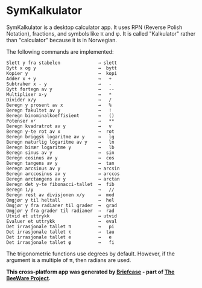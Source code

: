 SymKalkulator
=============

SymKalkulator is a desktop calculator app. It uses RPN (Reverse Polish Notation), fractions, and symbols like π and φ.
It is called "Kalkulator" rather than "calculator" because it is in Norwegian.

The following commands are implemented:
```
Slett y fra stabelen              → slett 
Bytt x og y                       →  bytt 
Kopier y                          →  kopi 
Adder x + y                       →   +   
Subtraher x - y                   →   -   
Bytt fortegn av y                 →   --  
Multipliser x·y                   →   *   
Divider x/y                       →   /   
Beregn y prosent av x             →   %   
Beregn fakultet av y              →   !   
Beregn binominalkoeffisient       →   ()  
Potenser xʸ                       →   **  
Beregn kvadratrot av y            →   v   
Beregn y-te rot av x              →  rot  
Beregn briggsk logaritme av y     →   lg  
Beregn naturlig logaritme av y    →   ln  
Beregn binær logaritme y          →   lb  
Beregn sinus av y                 →  sin  
Beregn cosinus av y               →  cos  
Beregn tangens av y               →  tan  
Beregn arcsinus av y              → arcsin
Beregn arccosinus av y            → arccos
Beregn arctangens av y            → arctan
Beregn det y-te fibonacci-tallet  →  fib  
Beregn 1/y                        →   //  
Beregn rest av divisjonen x/y     →  mod  
Omgjør y til heltall              →  hel  
Omgjør y fra radianer til grader  →  grad 
Omgjør y fra grader til radianer  →  rad  
Utvid et uttrykk                  → utvid 
Evaluer et uttrykk                →  eval 
Det irrasjonale tallet π          →   pi  
Det irrasjonale tallet τ          →  tau  
Det irrasjonale tallet e          →   e   
Det irrasjonale tallet φ          →   fi  
```
The trigonometric functions use degrees by default. However, if the argument is a multiple of π, then radians are used.

**This cross-platform app was generated by [Briefcase](https://briefcase.readthedocs.io/) - part of [The BeeWare Project](https://beeware.org/).**
